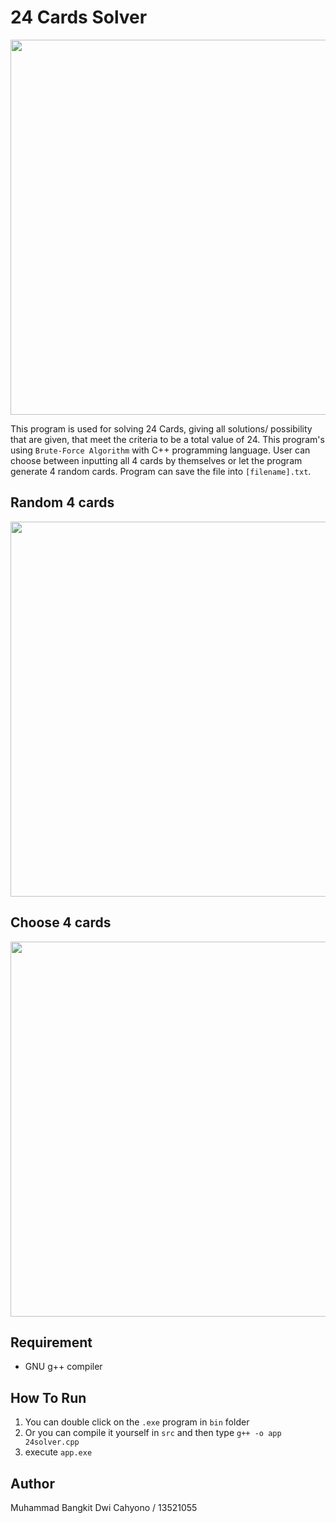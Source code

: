 # 24 Cards Solver

<p align="center">
    <img src="https://github.com/bangkitdc/Tucil1_13521055/blob/main/img/1.jpg" width="600">
</p>

This program is used for solving 24 Cards, giving all solutions/ possibility that are given, that meet the criteria to be a total value of 24. This program's using `Brute-Force Algorithm` with C++ programming language. User can choose between inputting all 4 cards by themselves or let the program generate 4 random cards. Program can save the file into `[filename].txt`.

## Random 4 cards

<p align="center">
    <img src="https://github.com/bangkitdc/Tucil1_13521055/blob/main/img/2.jpg" width="600">
</p>

## Choose 4 cards

<p align="center">
    <img src="https://github.com/bangkitdc/Tucil1_13521055/blob/main/img/3.jpg" width="600">
</p>

## Requirement
- GNU g++ compiler

## How To Run
1. You can double click on the `.exe` program in `bin` folder
2. Or you can compile it yourself in `src` and then type `g++ -o app 24solver.cpp`
3. execute `app.exe`

## Author
Muhammad Bangkit Dwi Cahyono / 13521055
